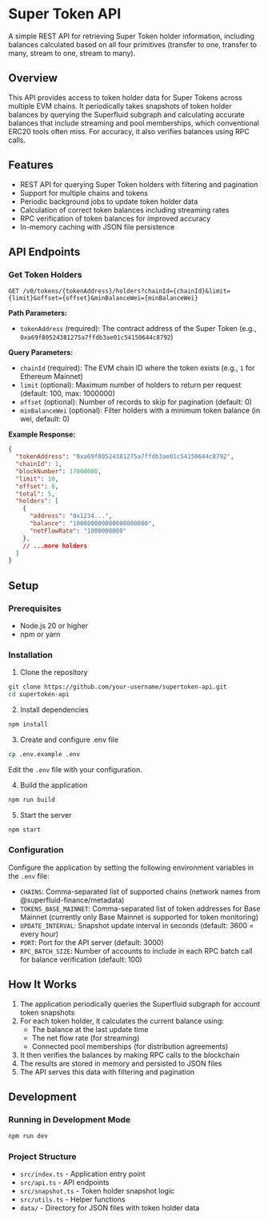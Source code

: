 # Super Token API

A simple REST API for retrieving Super Token holder information, including balances calculated based on all four primitives (transfer to one, transfer to many, stream to one, stream to many).

## Overview

This API provides access to token holder data for Super Tokens across multiple EVM chains. It periodically takes snapshots of token holder balances by querying the Superfluid subgraph and calculating accurate balances that include streaming and pool memberships, which conventional ERC20 tools often miss. For accuracy, it also verifies balances using RPC calls.

## Features

- REST API for querying Super Token holders with filtering and pagination
- Support for multiple chains and tokens
- Periodic background jobs to update token holder data
- Calculation of correct token balances including streaming rates
- RPC verification of token balances for improved accuracy
- In-memory caching with JSON file persistence

## API Endpoints

### Get Token Holders

```
GET /v0/tokens/{tokenAddress}/holders?chainId={chainId}&limit={limit}&offset={offset}&minBalanceWei={minBalanceWei}
```

**Path Parameters:**
- `tokenAddress` (required): The contract address of the Super Token (e.g., `0xa69f80524381275a7ffdb3ae01c54150644c8792`)

**Query Parameters:**
- `chainId` (required): The EVM chain ID where the token exists (e.g., `1` for Ethereum Mainnet)
- `limit` (optional): Maximum number of holders to return per request (default: 100, max: 1000000)
- `offset` (optional): Number of records to skip for pagination (default: 0)
- `minBalanceWei` (optional): Filter holders with a minimum token balance (in wei, default: 0)

**Example Response:**
```json
{
  "tokenAddress": "0xa69f80524381275a7ffdb3ae01c54150644c8792",
  "chainId": 1,
  "blockNumber": 17000000,
  "limit": 10,
  "offset": 0,
  "total": 5,
  "holders": [
    {
      "address": "0x1234...",
      "balance": "100000000000000000000",
      "netFlowRate": "1000000000"
    },
    // ...more holders
  ]
}
```

## Setup

### Prerequisites

- Node.js 20 or higher
- npm or yarn

### Installation

1. Clone the repository
```bash
git clone https://github.com/your-username/supertoken-api.git
cd supertoken-api
```

2. Install dependencies
```bash
npm install
```

3. Create and configure .env file
```bash
cp .env.example .env
```
Edit the `.env` file with your configuration.

4. Build the application
```bash
npm run build
```

5. Start the server
```bash
npm start
```

### Configuration

Configure the application by setting the following environment variables in the `.env` file:

- `CHAINS`: Comma-separated list of supported chains (network names from @superfluid-finance/metadata)
- `TOKENS_BASE_MAINNET`: Comma-separated list of token addresses for Base Mainnet (currently only Base Mainnet is supported for token monitoring)
- `UPDATE_INTERVAL`: Snapshot update interval in seconds (default: 3600 = every hour)
- `PORT`: Port for the API server (default: 3000)
- `RPC_BATCH_SIZE`: Number of accounts to include in each RPC batch call for balance verification (default: 100)

## How It Works

1. The application periodically queries the Superfluid subgraph for account token snapshots
2. For each token holder, it calculates the current balance using:
   - The balance at the last update time
   - The net flow rate (for streaming)
   - Connected pool memberships (for distribution agreements)
3. It then verifies the balances by making RPC calls to the blockchain
4. The results are stored in memory and persisted to JSON files
5. The API serves this data with filtering and pagination

## Development

### Running in Development Mode

```bash
npm run dev
```

### Project Structure

- `src/index.ts` - Application entry point
- `src/api.ts` - API endpoints
- `src/snapshot.ts` - Token holder snapshot logic
- `src/utils.ts` - Helper functions
- `data/` - Directory for JSON files with token holder data 